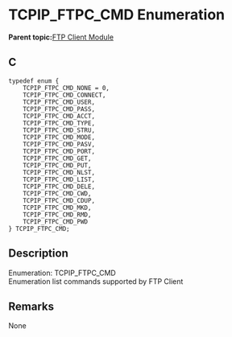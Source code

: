 # TCPIP\_FTPC\_CMD Enumeration

**Parent topic:**[FTP Client Module](GUID-CE11EBFA-49BD-4D91-86C5-FFD24810B03C.md)

## C

```
typedef enum { 
    TCPIP_FTPC_CMD_NONE = 0, 
    TCPIP_FTPC_CMD_CONNECT, 
    TCPIP_FTPC_CMD_USER, 
    TCPIP_FTPC_CMD_PASS, 
    TCPIP_FTPC_CMD_ACCT, 
    TCPIP_FTPC_CMD_TYPE, 
    TCPIP_FTPC_CMD_STRU, 
    TCPIP_FTPC_CMD_MODE, 
    TCPIP_FTPC_CMD_PASV, 
    TCPIP_FTPC_CMD_PORT, 
    TCPIP_FTPC_CMD_GET, 
    TCPIP_FTPC_CMD_PUT, 
    TCPIP_FTPC_CMD_NLST, 
    TCPIP_FTPC_CMD_LIST, 
    TCPIP_FTPC_CMD_DELE, 
    TCPIP_FTPC_CMD_CWD, 
    TCPIP_FTPC_CMD_CDUP, 
    TCPIP_FTPC_CMD_MKD, 
    TCPIP_FTPC_CMD_RMD, 
    TCPIP_FTPC_CMD_PWD 
} TCPIP_FTPC_CMD; 
```

## Description

Enumeration: TCPIP\_FTPC\_CMD<br />Enumeration list commands supported by FTP Client

## Remarks

None

